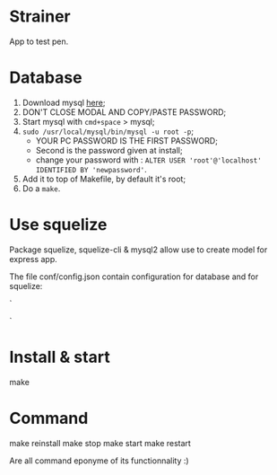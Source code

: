 Strainer
========

App to test pen.

Database
========

1. Download mysql [here](https://dev.mysql.com/downloads/file/?id=472883);
2. DON'T CLOSE MODAL AND COPY/PASTE PASSWORD;
3. Start mysql with `cmd+space` > mysql;
4. `sudo /usr/local/mysql/bin/mysql -u root -p`;
    * YOUR PC PASSWORD IS THE FIRST PASSWORD;
    * Second is the password given at install;
    * change your password with : `ALTER USER 'root'@'localhost' IDENTIFIED BY 'newpassword'`.
5. Add it to top of Makefile, by default it's root;
6. Do a `make`.

Use squelize
============

Package squelize, squelize-cli & mysql2 allow use to create model for express app.

The file conf/config.json contain configuration for database and for squelize:

`

`

Install & start
===============

make

Command
=======

make reinstall
make stop
make start
make restart

Are all command eponyme of its functionnality :)